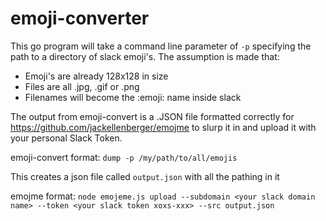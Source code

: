 # emoji-converter

This go program will take a command line parameter of `-p` specifying the path to a directory of slack emoji's.
The assumption is made that:
- Emoji's are already 128x128 in size
- Files are all .jpg, .gif or .png
- Filenames will become the :emoji: name inside slack

The output from emoji-convert is a .JSON file formatted correctly for https://github.com/jackellenberger/emojme to slurp it in and upload it with your personal Slack Token.

emoji-convert format:
`dump -p /my/path/to/all/emojis`

This creates a json file called `output.json` with all the pathing in it

emojme format:
`node emojeme.js upload --subdomain <your slack domain name> --token <your slack token xoxs-xxx> --src output.json`

